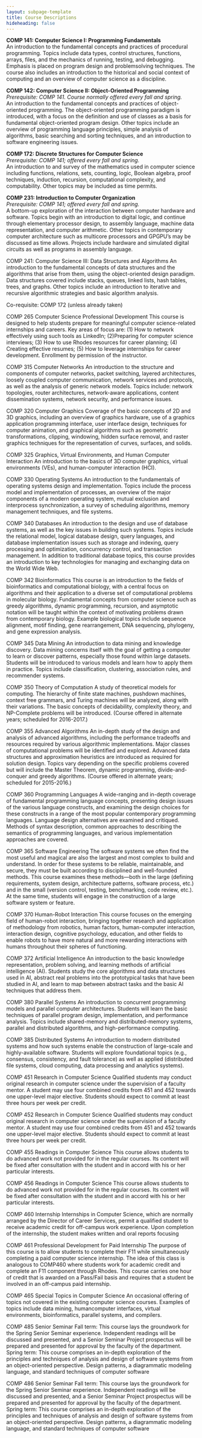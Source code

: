 ```yaml
---
layout: subpage-template
title: Course Descriptions
hideheading: false
---
```

<style>
	i[class^="ri-"] { color: #d9232d; font-size: 24px; vertical-align: sub }
	
</style>
**COMP 141: Computer Science I: Programming Fundamentals**\
An introduction to the fundamental concepts and practices of procedural programming. 
Topics include data types, control structures, functions, arrays, files, and the mechanics of running, testing, and debugging. 
Emphasis is placed on program design and problemsolving techniques. 
The course also includes an introduction to the historical and social context of computing and an overview of computer science as a discipline.

**COMP 142: Computer Science II: Object-Oriented Programming**\
*<i class="ri-arrow-right-circle-line"></i> Prerequisite: COMP 141.  <i class="ri-calendar-check-line"></i> Course normally offered every fall and spring.*\
An introduction to the fundamental concepts and practices of object-oriented programming. The object-oriented programming paradigm
is introduced, with a focus on the definition and use of classes as a basis for fundamental object-oriented program design. Other topics
include an overview of programming language principles, simple analysis of algorithms, basic searching and sorting techniques, and an
introduction to software engineering issues.

**COMP 172: Discrete Structures for Computer Science**\
*<i class="ri-arrow-right-circle-line"></i>Prerequisite: COMP 141; offered every fall and spring.*\
An introduction to and survey of the mathematics used in computer science including functions, relations, sets, counting, logic, Boolean
algebra, proof techniques, induction, recursion, computational complexity, and computability. Other topics may be included as time
permits.

**COMP 231: Introduction to Computer Organization**\
*Prerequisite: COMP 141; offered every fall and spring.*\
A bottom-up exploration of the interaction between computer hardware and software. Topics begin with an introduction to digital logic,
and continue through elementary processor design, to assembly language, machine data representation, and computer arithmetic. Other
topics in contemporary computer architecture such as multicore processors and GPGPU’s may be discussed as time allows. Projects
include hardware and simulated digital circuits as well as programs in assembly language.

COMP 241: Computer Science III: Data Structures and Algorithms
An introduction to the fundamental concepts of data structures and the algorithms that arise from them, using the object-oriented design
paradigm. Data structures covered include stacks, queues, linked lists, hash tables, trees, and graphs. Other topics include an introduction
to iterative and recursive algorithmic strategies and basic algorithm analysis.

Co-requisite: COMP 172 (unless already taken)

COMP 265 Computer Science Professional Development
This course is designed to help students prepare for meaningful computer science-related internships and careers. Key areas of focus are: (1) How to network effectively using such tools as LinkedIn; (2)Preparing for computer science interviews; (3) How to use Rhodes resources for career planning; (4) Creating effective resumes; (5) How to leverage internships for career development. Enrollment by permission of the instructor.

COMP 315 Computer Networks
An introduction to the structure and components of computer networks, packet switching, layered architectures, loosely coupled computer communication, network services and protocols, as well as the analysis of generic network models. Topics include: network topologies, router architectures, network-aware applications, content dissemination systems, network security, and performance issues.

COMP 320 Computer Graphics
Coverage of the basic concepts of 2D and 3D graphics, including an overview of graphics hardware, use of a graphics application programming interface, user interface design, techniques for computer animation, and graphical algorithms such as geometric transformations, clipping, windowing, hidden surface removal, and raster graphics techniques for the representation of curves, surfaces, and solids.

COMP 325 Graphics, Virtual Environments, and Human Computer Interaction
An introduction to the basics of 3D computer graphics, virtual environments (VEs), and human-computer interaction (HCI).

COMP 330 Operating Systems
An introduction to the fundamentals of operating systems design and implementation. Topics include the process model and
implementation of processes, an overview of the major components of a modern operating system, mutual exclusion and interprocess
synchronization, a survey of scheduling algorithms, memory management techniques, and file systems.

COMP 340 Databases
An introduction to the design and use of database systems, as well as the key issues in building such systems. Topics include the
relational model, logical database design, query languages, and database implementation issues such as storage and indexing, query
processing and optimization, concurrency control, and transaction management. In addition to traditional database topics, this course
provides an introduction to key technologies for managing and exchanging data on the World Wide Web.

COMP 342 Bioinformatics
This course is an introduction to the fields of bioinformatics and computational biology, with a central focus on algorithms and their application to a diverse set of computational problems in molecular biology. Fundamental concepts from computer science such as greedy algorithms, dynamic programming, recursion, and asymptotic notation will be taught within the context of motivating problems drawn from contemporary biology. Example biological topics include sequence alignment, motif finding, gene rearrangement, DNA sequencing, phylogeny, and gene expression analysis.

 

COMP 345 Data Mining
An introduction to data mining and knowledge discovery. Data mining concerns itself with the goal of getting a computer to learn or discover patterns, especially those found within large datasets. Students will be introduced to various models and learn how to apply them in practice. Topics include classification, clustering, association rules, and recommender systems.

COMP 350 Theory of Computation
A study of theoretical models for computing. The hierarchy of finite state machines, pushdown machines, context free grammars, and Turing machines will be analyzed, along with their variations. The basic concepts of decidability, complexity theory, and NP-Complete problems will be introduced. (Course offered in alternate years; scheduled for 2016-2017.)

COMP 355 Advanced Algorithms
An in-depth study of the design and analysis of advanced algorithms, including the performance tradeoffs and resources required by
various algorithmic implementations. Major classes of computational problems will be identified and explored. Advanced data structures
and approximation heuristics are introduced as required for solution design. Topics vary depending on the specific problems covered but
will include the Master Theorem, dynamic programming, divide-and-conquer and greedy algorithms. (Course offered in alternate years;
scheduled for 2015-2016.)

COMP 360 Programming Languages
A wide-ranging and in-depth coverage of fundamental programming language concepts, presenting design issues of the various language
constructs, and examining the design choices for these constructs in a range of the most popular contemporary programming languages.
Language design alternatives are examined and critiqued. Methods of syntax description, common approaches to describing the
semantics of programming languages, and various implementation approaches are covered.

COMP 365 Software Engineering
The software systems we often find the most useful and magical are also the largest and most complex to build and understand. In order for these systems to be reliable, maintainable, and secure, they must be built according to disciplined and well-founded methods. This course examines these methods—both in the large (defining requirements, system design, architecture patterns, software process, etc.) and in the small (version control, testing, benchmarking, code review, etc.). At the same time, students will engage in the construction of a large software system or feature.

 

COMP 370 Human-Robot Interaction
This course focuses on the emerging field of human-robot interaction, bringing together research and application of methodology from robotics, human factors, human-computer interaction, interaction design, cognitive psychology, education, and other fields to enable robots to have more natural and more rewarding interactions with humans throughout their spheres of functioning.

COMP 372 Artificial Intelligence
An introduction to the basic knowledge representation, problem solving, and learning methods of artificial intelligence (AI). Students
study the core algorithms and data structures used in AI, abstract real problems into the prototypical tasks that have been studied in AI,
and learn to map between abstract tasks and the basic AI techniques that address them.

COMP 380 Parallel Systems
An introduction to concurrent programming models and parallel computer architectures. Students will learn the basic techniques of parallel program design, implementation, and performance analysis. Topics include shared-memory and distributed-memory systems, parallel and distributed algorithms, and high-performance computing.

COMP 385 Distributed Systems
An introduction to modern distributed systems and how such systems enable the construction of large-scale and highly-available software. Students will explore foundational topics (e.g., consensus, consistency, and fault tolerance) as well as applied (distributed file systems, cloud computing, data processing and analytics systems).

COMP 451 Research in Computer Science
Qualified students may conduct original research in computer science under the supervision of a faculty mentor. A student may use four
combined credits from 451 and 452 towards one upper-level major elective. Students should expect to commit at least three hours per
week per credit.

COMP 452 Research in Computer Science
Qualified students may conduct original research in computer science under the supervision of a faculty mentor. A student may use four
combined credits from 451 and 452 towards one upper-level major elective. Students should expect to commit at least three hours per
week per credit.

COMP 455 Readings in Computer Science
This course allows students to do advanced work not provided for in the regular courses. Its content will be fixed after consultation with
the student and in accord with his or her particular interests.

COMP 456 Readings in Computer Science
This course allows students to do advanced work not provided for in the regular courses. Its content will be fixed after consultation with
the student and in accord with his or her particular interests.

COMP 460 Internship
Internships in Computer Science, which are normally arranged by the Director of Career Services, permit a qualified student to receive
academic credit for off-campus work experience. Upon completion of the internship, the student makes written and oral reports focusing

COMP 461 Professional Development for Paid Internship
The purpose of this course is to allow students to complete their F11 while simultaneously completing a paid computer science internship.   The idea of this class is analogous to COMP460 where students work for academic credit and complete an F11 component through Rhodes.   This course carries one hour of credit that is awarded on a Pass/Fail basis and requires that a student be involved in an off-campus paid internship.

COMP 465 Special Topics in Computer Science
An occasional offering of topics not covered in the existing computer science courses. Examples of topics include data mining, humancomputer
interfaces, virtual environments, bioinformatics, parallel systems, and compilers.

COMP 485 Senior Seminar
Fall term: This course lays the groundwork for the Spring Senior Seminar experience. Independent readings will be discussed and
presented, and a Senior Seminar Project prospectus will be prepared and presented for approval by the faculty of the department.
Spring term: This course comprises an in-depth exploration of the principles and techniques of analysis and design of software systems
from an object-oriented perspective. Design patterns, a diagrammatic modeling language, and standard techniques of computer software

COMP 486 Senior Seminar
Fall term: This course lays the groundwork for the Spring Senior Seminar experience. Independent readings will be discussed and
presented, and a Senior Seminar Project prospectus will be prepared and presented for approval by the faculty of the department.
Spring term: This course comprises an in-depth exploration of the principles and techniques of analysis and design of software systems
from an object-oriented perspective. Design patterns, a diagrammatic modeling language, and standard techniques of computer software
